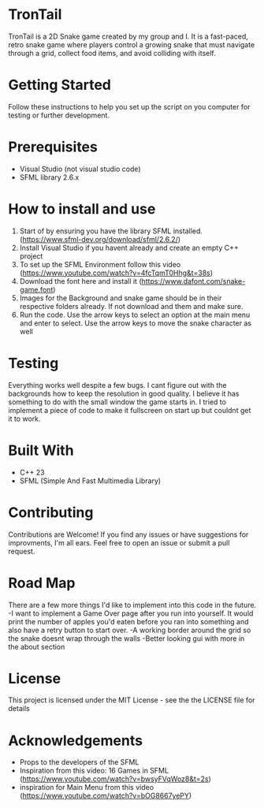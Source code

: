 # TronTail
TronTail is a 2D Snake game created by my group and I. It is a fast-paced, retro snake game where players control a growing snake that must navigate through a grid, collect food items, and avoid colliding with itself. 
# Getting Started 
Follow these instructions to help you set up the script on you computer
for testing or further development.
# Prerequisites
- Visual Studio (not visual studio code)
- SFML library 2.6.x

# How to install and use
1. Start of by ensuring you have the library SFML installed. (https://www.sfml-dev.org/download/sfml/2.6.2/)
2. Install Visual Studio if you havent already and create an empty C++ project
3. To set up the SFML Environment follow this video (https://www.youtube.com/watch?v=4fcTqmT0Hhg&t=38s)
4. Download the font here and install it (https://www.dafont.com/snake-game.font)
5. Images for the Background and snake game should be in their respective folders already. If not download and them and make sure.
6. Run the code. Use the arrow keys to select an option at the main menu and enter to select. Use the arrow keys to move the snake character as well

# Testing
Everything works well despite a few bugs. I cant figure out with the backgrounds how to keep the resolution in good quality. I believe it has something to do with the small window the game starts in. I tried to implement a piece of code to make it fullscreen on start up but couldnt get it to work.

# Built With
- C++ 23
- SFML (Simple And Fast Multimedia Library)

# Contributing
Contributions are Welcome! If you find any issues or have suggestions for improvments, I'm all ears. Feel free to open an issue or submit a pull request.

# Road Map
There are a few more things I'd like to implement into this code in the future. 
-I want to implement a Game Over page after you run into yourself. It would print the number of apples you'd eaten before you ran into something and also have a retry button to start over.
-A working border around the grid so the snake doesnt wrap through the walls
-Better looking gui with more in the about section
# License
This project is licensed under the MIT License - see the the LICENSE file for details
# Acknowledgements
- Props to the developers of the SFML 
- Inspiration from this video: 16 Games in SFML (https://www.youtube.com/watch?v=bwsyFVqWoz8&t=2s)
- inspiration for Main Menu from this video (https://www.youtube.com/watch?v=bOG8667yePY)
  

  



   

   
